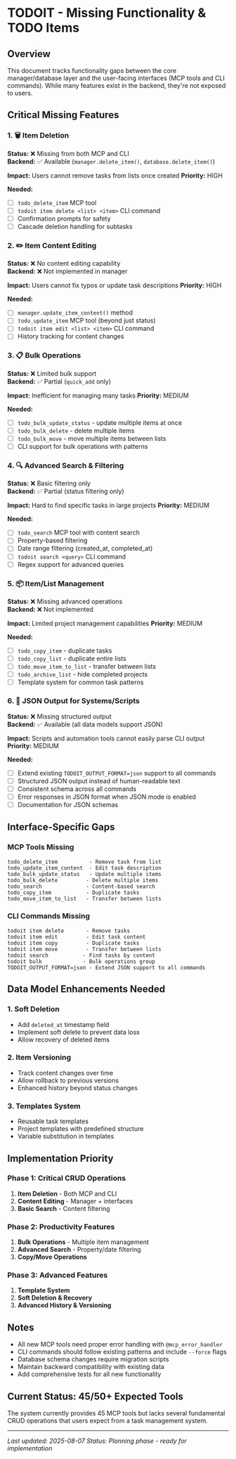 # TODOIT - Missing Functionality & TODO Items

## Overview

This document tracks functionality gaps between the core manager/database layer and the user-facing interfaces (MCP tools and CLI commands). While many features exist in the backend, they're not exposed to users.

## Critical Missing Features

### 1. 🗑️ **Item Deletion**
**Status:** ❌ Missing from both MCP and CLI  
**Backend:** ✅ Available (`manager.delete_item()`, `database.delete_item()`)

**Impact:** Users cannot remove tasks from lists once created
**Priority:** HIGH

**Needed:**
- [ ] `todo_delete_item` MCP tool
- [ ] `todoit item delete <list> <item>` CLI command
- [ ] Confirmation prompts for safety
- [ ] Cascade deletion handling for subtasks

### 2. ✏️ **Item Content Editing**
**Status:** ❌ No content editing capability  
**Backend:** ❌ Not implemented in manager

**Impact:** Users cannot fix typos or update task descriptions
**Priority:** HIGH

**Needed:**
- [ ] `manager.update_item_content()` method
- [ ] `todo_update_item` MCP tool (beyond just status)
- [ ] `todoit item edit <list> <item>` CLI command
- [ ] History tracking for content changes

### 3. 📋 **Bulk Operations**
**Status:** ❌ Limited bulk support  
**Backend:** ✅ Partial (`quick_add` only)

**Impact:** Inefficient for managing many tasks
**Priority:** MEDIUM

**Needed:**
- [ ] `todo_bulk_update_status` - update multiple items at once
- [ ] `todo_bulk_delete` - delete multiple items
- [ ] `todo_bulk_move` - move multiple items between lists
- [ ] CLI support for bulk operations with patterns

### 4. 🔍 **Advanced Search & Filtering**
**Status:** ❌ Basic filtering only  
**Backend:** ✅ Partial (status filtering only)

**Impact:** Hard to find specific tasks in large projects
**Priority:** MEDIUM

**Needed:**
- [ ] `todo_search` MCP tool with content search
- [ ] Property-based filtering
- [ ] Date range filtering (created_at, completed_at)
- [ ] `todoit search <query>` CLI command
- [ ] Regex support for advanced queries

### 5. 📦 **Item/List Management**
**Status:** ❌ Missing advanced operations  
**Backend:** ❌ Not implemented

**Impact:** Limited project management capabilities
**Priority:** MEDIUM

**Needed:**
- [ ] `todo_copy_item` - duplicate tasks
- [ ] `todo_copy_list` - duplicate entire lists
- [ ] `todo_move_item_to_list` - transfer between lists
- [ ] `todo_archive_list` - hide completed projects
- [ ] Template system for common task patterns

### 6. 🤖 **JSON Output for Systems/Scripts**
**Status:** ❌ Missing structured output  
**Backend:** ✅ Available (all data models support JSON)

**Impact:** Scripts and automation tools cannot easily parse CLI output
**Priority:** MEDIUM

**Needed:**
- [ ] Extend existing `TODOIT_OUTPUT_FORMAT=json` support to all commands
- [ ] Structured JSON output instead of human-readable text
- [ ] Consistent schema across all commands
- [ ] Error responses in JSON format when JSON mode is enabled
- [ ] Documentation for JSON schemas

## Interface-Specific Gaps

### MCP Tools Missing
```
todo_delete_item          - Remove task from list
todo_update_item_content  - Edit task description  
todo_bulk_update_status   - Update multiple items
todo_bulk_delete         - Delete multiple items
todo_search              - Content-based search
todo_copy_item           - Duplicate tasks
todo_move_item_to_list   - Transfer between lists
```

### CLI Commands Missing
```
todoit item delete       - Remove tasks
todoit item edit         - Edit task content
todoit item copy         - Duplicate tasks  
todoit item move         - Transfer between lists
todoit search           - Find tasks by content
todoit bulk             - Bulk operations group
TODOIT_OUTPUT_FORMAT=json - Extend JSON support to all commands
```

## Data Model Enhancements Needed

### 1. **Soft Deletion**
- Add `deleted_at` timestamp field
- Implement soft delete to prevent data loss
- Allow recovery of deleted items

### 2. **Item Versioning**
- Track content changes over time
- Allow rollback to previous versions
- Enhanced history beyond status changes

### 3. **Templates System**
- Reusable task templates
- Project templates with predefined structure
- Variable substitution in templates

## Implementation Priority

### Phase 1: Critical CRUD Operations
1. **Item Deletion** - Both MCP and CLI
2. **Content Editing** - Manager + interfaces
3. **Basic Search** - Content filtering

### Phase 2: Productivity Features  
1. **Bulk Operations** - Multiple item management
2. **Advanced Search** - Property/date filtering
3. **Copy/Move Operations**

### Phase 3: Advanced Features
1. **Template System**
2. **Soft Deletion & Recovery**
3. **Advanced History & Versioning**

## Notes

- All new MCP tools need proper error handling with `@mcp_error_handler`
- CLI commands should follow existing patterns and include `--force` flags
- Database schema changes require migration scripts
- Maintain backward compatibility with existing data
- Add comprehensive tests for all new functionality

## Current Status: 45/50+ Expected Tools

The system currently provides 45 MCP tools but lacks several fundamental CRUD operations that users expect from a task management system.

---

*Last updated: 2025-08-07*
*Status: Planning phase - ready for implementation*